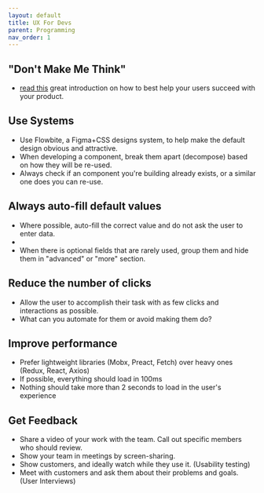 ```yaml
---
layout: default
title: UX For Devs
parent: Programming
nav_order: 1
---
```


## "Don't Make Me Think"
  * [read this](https://www.amazon.ca/Dont-Make-Me-Think-Usability/dp/0321344758) great introduction on how to best help your users succeed with your product.

## Use Systems
  * Use Flowbite, a Figma+CSS designs system, to help make the default design obvious and attractive.
  * When developing a component, break them apart (decompose) based on how they will be re-used.
  * Always check if an component you're building already exists, or a similar one does you can re-use.

## Always auto-fill default values
  * Where possible, auto-fill the correct value and do not ask the user to enter data.
  * 
  * When there is optional fields that are rarely used, group them and hide them in "advanced" or "more" section.

## Reduce the number of clicks
  * Allow the user to accomplish their task with as few clicks and interactions as possible.
  * What can you automate for them or avoid making them do?

## Improve performance
  * Prefer lightweight libraries (Mobx, Preact, Fetch) over heavy ones (Redux, React, Axios)
  * If possible, everything should load in 100ms
  * Nothing should take more than 2 seconds to load in the user's experience

## Get Feedback
  * Share a video of your work with the team. Call out specific members who should review.
  * Show your team in meetings by screen-sharing.
  * Show customers, and ideally watch while they use it. (Usability testing)
  * Meet with customers and ask them about their problems and goals. (User Interviews)
